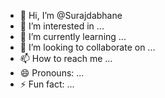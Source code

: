 - 👋 Hi, I’m @Surajdabhane
- 👀 I’m interested in ...
- 🌱 I’m currently learning ...
- 💞️ I’m looking to collaborate on ...
- 📫 How to reach me ...
- 😄 Pronouns: ...
- ⚡ Fun fact: ...

<!---
Surajdabhane/Surajdabhane is a ✨ special ✨ repository because its `README.md` (this file) appears on your GitHub profile.
You can click the Preview link to take a look at your changes.
--->
